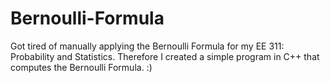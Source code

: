 # Bernoulli-Formula

Got tired of manually applying the Bernoulli Formula for my EE 311: Probability and Statistics.
Therefore I created a simple program in C++ that computes the Bernoulli Formula. :)
